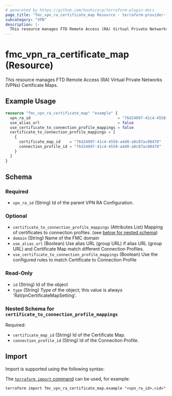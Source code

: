 ```yaml
---
# generated by https://github.com/hashicorp/terraform-plugin-docs
page_title: "fmc_vpn_ra_certificate_map Resource - terraform-provider-fmc"
subcategory: "VPN"
description: |-
  This resource manages FTD Remote Access (RA) Virtual Private Networks (VPNs) Certificate Maps.
---
```


# fmc_vpn_ra_certificate_map (Resource)

This resource manages FTD Remote Access (RA) Virtual Private Networks (VPNs) Certificate Maps.

## Example Usage

```terraform
resource "fmc_vpn_ra_certificate_map" "example" {
  vpn_ra_id                                      = "76d24097-41c4-4558-a4d0-a8c07ac08470"
  use_alias_url                                  = false
  use_certificate_to_connection_profile_mappings = false
  certificate_to_connection_profile_mappings = [
    {
      certificate_map_id    = "76d24097-41c4-4558-a4d0-a8c07ac08470"
      connection_profile_id = "76d24097-41c4-4558-a4d0-a8c07ac08470"
    }
  ]
}
```

<!-- schema generated by tfplugindocs -->
## Schema

### Required

- `vpn_ra_id` (String) Id of the parent VPN RA Configuration.

### Optional

- `certificate_to_connection_profile_mappings` (Attributes List) Mapping of certificates to connection profiles. (see [below for nested schema](#nestedatt--certificate_to_connection_profile_mappings))
- `domain` (String) Name of the FMC domain
- `use_alias_url` (Boolean) Use alias URL (group URL) if alias URL (group URL) and Certificate Map match different Connection Profiles.
- `use_certificate_to_connection_profile_mappings` (Boolean) Use the configured rules to match Certificate to Connection Profile

### Read-Only

- `id` (String) Id of the object
- `type` (String) Type of the object; this value is always 'RaVpnCertificateMapSetting'.

<a id="nestedatt--certificate_to_connection_profile_mappings"></a>
### Nested Schema for `certificate_to_connection_profile_mappings`

Required:

- `certificate_map_id` (String) Id of the Certificate Map.
- `connection_profile_id` (String) Id of the Connection Profile.

## Import

Import is supported using the following syntax:

The [`terraform import` command](https://developer.hashicorp.com/terraform/cli/commands/import) can be used, for example:

```shell
terraform import fmc_vpn_ra_certificate_map.example "<vpn_ra_id>,<id>"
```
